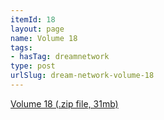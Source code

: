 ```yaml
---
itemId: 18
layout: page
name: Volume 18
tags:
- hasTag: dreamnetwork
type: post
urlSlug: dream-network-volume-18
---
```

<a href="files/Volume_18.zip" download>Volume 18 (.zip file, 31mb)</a>